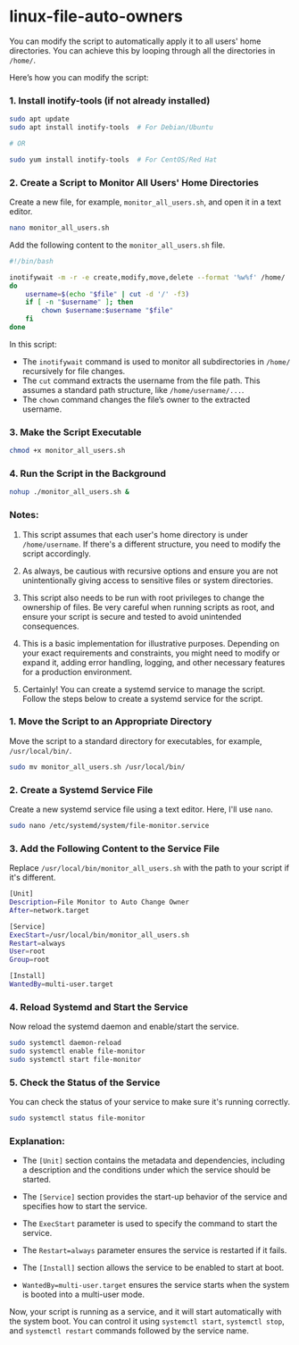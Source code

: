 # linux-file-auto-owners
You can modify the script to automatically apply it to all users' home directories. You can achieve this by looping through all the directories in `/home/`.

Here’s how you can modify the script:

### 1. **Install inotify-tools (if not already installed)**

```sh
sudo apt update
sudo apt install inotify-tools  # For Debian/Ubuntu

# OR

sudo yum install inotify-tools  # For CentOS/Red Hat
```

### 2. **Create a Script to Monitor All Users' Home Directories**

Create a new file, for example, `monitor_all_users.sh`, and open it in a text editor.

```sh
nano monitor_all_users.sh
```

Add the following content to the `monitor_all_users.sh` file.

```sh
#!/bin/bash

inotifywait -m -r -e create,modify,move,delete --format '%w%f' /home/ | while read file
do
    username=$(echo "$file" | cut -d '/' -f3)
    if [ -n "$username" ]; then
        chown $username:$username "$file"
    fi
done
```

In this script:
- The `inotifywait` command is used to monitor all subdirectories in `/home/` recursively for file changes.
- The `cut` command extracts the username from the file path. This assumes a standard path structure, like `/home/username/...`.
- The `chown` command changes the file’s owner to the extracted username.

### 3. **Make the Script Executable**

```sh
chmod +x monitor_all_users.sh
```

### 4. **Run the Script in the Background**

```sh
nohup ./monitor_all_users.sh &
```

### Notes:

1. This script assumes that each user's home directory is under `/home/username`. If there's a different structure, you need to modify the script accordingly.

2. As always, be cautious with recursive options and ensure you are not unintentionally giving access to sensitive files or system directories.

3. This script also needs to be run with root privileges to change the ownership of files. Be very careful when running scripts as root, and ensure your script is secure and tested to avoid unintended consequences.

4. This is a basic implementation for illustrative purposes. Depending on your exact requirements and constraints, you might need to modify or expand it, adding error handling, logging, and other necessary features for a production environment.

5. Certainly! You can create a systemd service to manage the script. Follow the steps below to create a systemd service for the script.

### 1. **Move the Script to an Appropriate Directory**

Move the script to a standard directory for executables, for example, `/usr/local/bin/`.

```sh
sudo mv monitor_all_users.sh /usr/local/bin/
```

### 2. **Create a Systemd Service File**

Create a new systemd service file using a text editor. Here, I'll use `nano`.

```sh
sudo nano /etc/systemd/system/file-monitor.service
```

### 3. **Add the Following Content to the Service File**

Replace `/usr/local/bin/monitor_all_users.sh` with the path to your script if it's different.

```sh
[Unit]
Description=File Monitor to Auto Change Owner
After=network.target

[Service]
ExecStart=/usr/local/bin/monitor_all_users.sh
Restart=always
User=root
Group=root

[Install]
WantedBy=multi-user.target
```

### 4. **Reload Systemd and Start the Service**

Now reload the systemd daemon and enable/start the service.

```sh
sudo systemctl daemon-reload
sudo systemctl enable file-monitor
sudo systemctl start file-monitor
```

### 5. **Check the Status of the Service**

You can check the status of your service to make sure it's running correctly.

```sh
sudo systemctl status file-monitor
```

### Explanation:

- The `[Unit]` section contains the metadata and dependencies, including a description and the conditions under which the service should be started.

- The `[Service]` section provides the start-up behavior of the service and specifies how to start the service.

- The `ExecStart` parameter is used to specify the command to start the service.

- The `Restart=always` parameter ensures the service is restarted if it fails.

- The `[Install]` section allows the service to be enabled to start at boot.

- `WantedBy=multi-user.target` ensures the service starts when the system is booted into a multi-user mode.

Now, your script is running as a service, and it will start automatically with the system boot. You can control it using `systemctl start`, `systemctl stop`, and `systemctl restart` commands followed by the service name.
